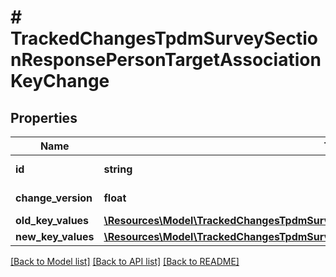 # # TrackedChangesTpdmSurveySectionResponsePersonTargetAssociationKeyChange

## Properties

Name | Type | Description | Notes
------------ | ------------- | ------------- | -------------
**id** | **string** | Resource identifier | [optional]
**change_version** | **float** | Change version | [optional]
**old_key_values** | [**\Resources\Model\TrackedChangesTpdmSurveySectionResponsePersonTargetAssociationKey**](TrackedChangesTpdmSurveySectionResponsePersonTargetAssociationKey.md) |  | [optional]
**new_key_values** | [**\Resources\Model\TrackedChangesTpdmSurveySectionResponsePersonTargetAssociationKey**](TrackedChangesTpdmSurveySectionResponsePersonTargetAssociationKey.md) |  | [optional]

[[Back to Model list]](../../README.md#models) [[Back to API list]](../../README.md#endpoints) [[Back to README]](../../README.md)
